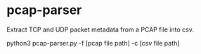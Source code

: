 # pcap-parser
Extract TCP and UDP packet metadata from a PCAP file into csv.

python3 pcap-parser.py -f [pcap file path] -c [csv file path]
